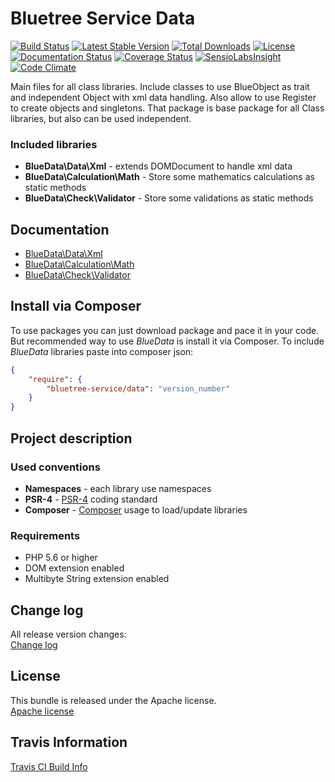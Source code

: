 Bluetree Service Data
============

[![Build Status](https://travis-ci.org/bluetree-service/data.svg)](https://travis-ci.org/bluetree-service/data)
[![Latest Stable Version](https://poser.pugx.org/bluetree-service/data/v/stable.svg)](https://packagist.org/packages/bluetree-service/data)
[![Total Downloads](https://poser.pugx.org/bluetree-service/data/downloads.svg)](https://packagist.org/packages/bluetree-service/data)
[![License](https://poser.pugx.org/bluetree-service/data/license.svg)](https://packagist.org/packages/bluetree-service/data)
[![Documentation Status](https://readthedocs.org/projects/)](https://readthedocs.org/projects/)
[![Coverage Status](https://coveralls.io/repos/bluetree-service/data/badge.svg)](https://coveralls.io/r/bluetree-service/data)
[![SensioLabsInsight](https://insight.sensiolabs.com/projects//mini.png)](https://insight.sensiolabs.com/projects/)
[![Code Climate](https://codeclimate.com/github/bluetree-service/data/badges/gpa.svg)](https://codeclimate.com/github/bluetree-service/data)


Main files for all class libraries. Include classes to use BlueObject as trait and
independent Object with xml data handling. Also allow to use Register to create
objects and singletons. That package is base package for all Class libraries, but
also can be used independent.

### Included libraries
* **BlueData\Data\Xml** - extends DOMDocument to handle xml data
* **BlueData\Calculation\Math** - Store some mathematics calculations as static methods
* **BlueData\Check\Validator** - Store some validations as static methods

Documentation
--------------
* [BlueData\Data\Xml](https://github.com/bluetree-service/data/blob/develop/doc/Xml.md "Xml")
* [BlueData\Calculation\Math](https://github.com/bluetree-service/data/blob/develop/doc/Math.md "Math")
* [BlueData\Check\Validator](https://github.com/bluetree-service/data/blob/develop/doc/Validator.md "Validator")

Install via Composer
--------------
To use packages you can just download package and pace it in your code. But recommended
way to use _BlueData_ is install it via Composer. To include _BlueData_
libraries paste into composer json:

```json
{
    "require": {
        "bluetree-service/data": "version_number"
    }
}
```

Project description
--------------

### Used conventions

* **Namespaces** - each library use namespaces
* **PSR-4** - [PSR-4](http://www.php-fig.org/psr/psr-4/) coding standard
* **Composer** - [Composer](https://getcomposer.org/) usage to load/update libraries

### Requirements

* PHP 5.6 or higher
* DOM extension enabled
* Multibyte String extension enabled

Change log
--------------
All release version changes:  
[Change log](https://github.com/bluetree-service/data/blob/develop/doc/changelog.md "Change log")

License
--------------
This bundle is released under the Apache license.  
[Apache license](https://github.com/bluetree-service/data/LICENSE "Apache license")

Travis Information
--------------
[Travis CI Build Info](https://travis-ci.org/bluetree-service/data)
